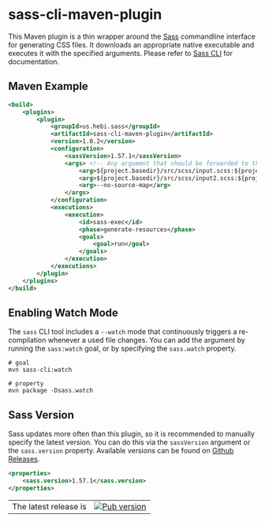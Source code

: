 # sass-cli-maven-plugin

This Maven plugin is a thin wrapper around the [Sass](https://sass-lang.com/) commandline interface for generating CSS files. It downloads an appropriate native executable and executes it with the specified arguments. Please refer to [Sass CLI](https://sass-lang.com/documentation/cli/dart-sass) for documentation.

## Maven Example

```xml
<build>
    <plugins>
        <plugin>
            <groupId>us.hebi.sass</groupId>
            <artifactId>sass-cli-maven-plugin</artifactId>
            <version>1.0.2</version>
            <configuration>
                <sassVersion>1.57.1</sassVersion>
                <args> <!-- Any argument that should be forwarded to the sass cli -->
                    <arg>${project.basedir}/src/scss/input.scss:${project.basedir}/target/classes/output.css</arg>
                    <arg>${project.basedir}/src/scss/input2.scss:${project.basedir}/target/classes/output2.css</arg>
                    <arg>--no-source-map</arg>
                </args>
            </configuration>
            <executions>
                <execution>
                    <id>sass-exec</id>
                    <phase>generate-resources</phase>
                    <goals>
                        <goal>run</goal>
                    </goals>
                </execution>
            </executions>
        </plugin>
    </plugins>
</build>
```

## Enabling Watch Mode

The `sass` CLI tool includes a `--watch` mode that continuously triggers a re-compilation whenever a used file changes. You can add the argument by running the `sass:watch` goal, or by specifying the `sass.watch` property.

```shell
# goal
mvn sass-cli:watch

# property
mvn package -Dsass.watch
```

## Sass Version

Sass updates more often than this plugin, so it is recommended to manually specify the latest version. You can do this via the `sassVersion` argument or the `sass.version` property. Available versions can be found on [Github Releases](https://github.com/sass/dart-sass/releases/).

```xml
<properties>
    <sass.version>1.57.1</sass.version>
</properties>
```

<table>
  <tr>
    <td valign="middle">
      The latest release is
    </td>
    <td valign="middle">
      <a href="https://pub.dartlang.org/packages/sass"><img alt="Pub version" src="https://img.shields.io/pub/v/sass.svg"></a>
    </td>
  </tr>
</table>


